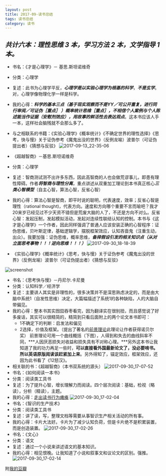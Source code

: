 ```yaml
---
layout: post
title: 2017-09-读书总结
tags: 读书总结
category: 读书
---
```


***共计六本：理性思维 3 本，学习方法 2 本，文学指导 1 本。***
---
* 书名：《才是心理学》－ 基思.斯坦诺维奇
* 分类：心理学
* 复述：此书为心理学平反，***心理学是以实验心理学为根基的科学***，***不是玄学***。对，心理学像物理化学一样是科学。
* 我的心得：***科学的基本三点（基于现实观察而不是YY／可公开重复，进行同行审阅／可证伪［重点］ ）概率统计思维［重点］，不相信个人案例与个人陈述能当作证据（安慰剂效应），用故事的鲜活性去表达观点***。这本书应该人手一本，这样社会脑残就不会那么多了。
* 与之相联系的书籍：《实验心理学》《概率统计》《不确定世界的理性选择》《思考，快与慢》关于证伪参考《魔鬼出没的世界》（反例龙喻）波普尔（可证伪提出者）《猜想与反驳》
  ![2017-09-13_22-35-06](media/15067627834851/2017-09-13_22-35-06.jpg)
 
* 《超越智商》－基思.斯坦诺维奇
* 分类：心理学
* 复述：智商测试测不出许多东西，因此高智商的人也会做荒谬事儿，即患有理性障碍。作者***将智商与理性分离***，重点讲述从双重加工理论到本书真正核心***三类心智模型***（自主心智，算法心智，反省心智）
* 我的心得：算法心智是智商，即平时说的聪明，代表速度，效率；反省心智是理性（rational thought)，代表方向。速度和方向哪个重要不言而喻吧？我才20来岁已经见过不少天资不错但是荒废大脑的人了，不还是方向不对么。反省心智：发起压制，发起模拟活动，发起对连续性联结认知的控制。本书与《这才是心理学》一个作者，因此同样强调了普通人应该安装正确的心智程序：证伪思维，贝叶斯定律，基础逻辑学，摆脱框架效应，认知吝啬鬼（注重生动，出众）。我要加强：证伪思维，概率思维，***备择假设引发的相关知识点（从对立面思考事物！！！逆向思维！！！）***
  ![2017-09-30_18-18-39](media/15067627834851/2017-09-30_18-18-39.jpg)

* 《实验心理学》《概率统计》《思考，快与慢》关于证伪参考《魔鬼出没的世界》（反例龙喻）波普尔（可证伪提出者）《猜想与反驳》

![screenshot](media/15067627834851/screenshot.png)

* 书名：《思考快与慢》－丹尼尔.卡尼曼
* 分类：认知科学／经济学
* 复述：主要讲人其实是非理性的，很多决策并不是深思熟虑决定的，而是由大脑中系统1（自发性思维）决定，大篇幅描述了系统1的各种缺陷，人的大脑自带偏见。
* 我的心得：整本书其实囫囵吞枣看完，因为翻译实在很别扭，而且感觉说了好多废话，其实可以很精简的，精简到只看后面附上的两个论文本书即可：
  * 1不确定下的判断：启发法和偏见
  * 2选择，价值及框架。（提出了著名的[前景理论](https://zh.wikipedia.org/wiki/%E5%B1%95%E6%9C%9B%E7%90%86%E8%AE%BA)此理论让作者获得诺贝尔奖）
    前景理论可用一个曲线概括（下图），人得到和失去的曲线斜率不同，***人因厌恶损失对收益和损失具有不对称心理。***另外这本书让我知道了我的功力再足一些时，**可以直接看外国最新论文了，没必要啃书。所以英语原版阅读该赶紧加上来**。另外得知了，锚定效应，框架效应，还因为此书看了《12怒汉》。
* 相关联的书：《超越智商》（本书双系统的源头）
  ![2017-09-30_17-07-52](media/15067627834851/2017-09-30_17-07-52.jpg)
* 书名：《如何阅读一本书》
* 分类：阅读类工具书
* 复述：为了提升心智，增长理解力而阅读。四个层次阅读：基础，检视（略读），分析（精读），主题。
* 我的心得：[走出读书行为瘫痪](http://www.huyuning.com/%E8%AF%BB%E4%B9%A6/2017/09/18/%E5%AF%B9%E6%88%91%E6%9C%89%E6%95%88%E7%9A%84%E8%AF%BB%E4%B9%A6%E6%B3%95.html)
  ![2017-09-30_17-02-04](media/15067627834851/2017-09-30_17-02-04.jpg)
* 书名：《智识的生产技术》
* 分类：阅读类工具书
* 复述：讲了读，写，整理文档等需要从事智识生产相关活动的所有事。
* 我的心得：卡片大法好。卡片为了减少认知负荷，但是卡片绝不是积累装置，而是创造装置。
  ![2017-09-30_17-02-26](media/15067627834851/2017-09-30_17-02-26.jpg)
* 书名：《文心》
* 分类：语文
* 复述：通过一个小说来讲述语文的基本知识。
* 我的心得：相见恨晚。让我知道了小说和叙事文和议论文的区别。强推。
  ![2017-09-30_17-02-14](media/15067627834851/2017-09-30_17-02-14.jpg)

附[我的豆瓣](https://www.douban.com/people/148687401/)